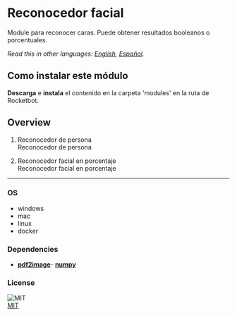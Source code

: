# Reconocedor facial
  
Module para reconocer caras. Puede obtener resultados booleanos o porcentuales.  

*Read this in other languages: [English](README.md), [Español](README.es.md).*

## Como instalar este módulo
  
__Descarga__ e __instala__ el contenido en la carpeta 'modules' en la ruta de Rocketbot.  



## Overview


1. Reconocedor de persona  
Reconocedor de persona

2. Reconocedor facial en porcentaje  
Reconocedor facial en porcentaje  




----
### OS

- windows
- mac
- linux
- docker

### Dependencies
- [**pdf2image**](https://pypi.org/project/pdf2image/)- [**numpy**](https://pypi.org/project/numpy/)
### License
  
![MIT](https://camo.githubusercontent.com/107590fac8cbd65071396bb4d04040f76cde5bde/687474703a2f2f696d672e736869656c64732e696f2f3a6c6963656e73652d6d69742d626c75652e7376673f7374796c653d666c61742d737175617265)  
[MIT](http://opensource.org/licenses/mit-license.ph)